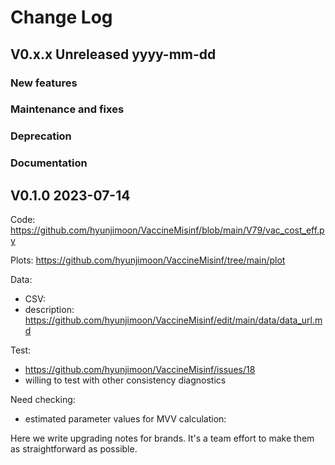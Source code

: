 # Change Log
## V0.x.x Unreleased yyyy-mm-dd
### New features
### Maintenance and fixes
### Deprecation
### Documentation

## V0.1.0 2023-07-14
Code: https://github.com/hyunjimoon/VaccineMisinf/blob/main/V79/vac_cost_eff.py

Plots: https://github.com/hyunjimoon/VaccineMisinf/tree/main/plot

Data:
- CSV: 
- description: https://github.com/hyunjimoon/VaccineMisinf/edit/main/data/data_url.md

Test:
- https://github.com/hyunjimoon/VaccineMisinf/issues/18
- willing to test with other consistency diagnostics

Need checking:
- estimated parameter values for MVV calculation: 

Here we write upgrading notes for brands. It's a team effort to make them as
straightforward as possible.
